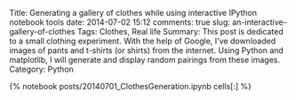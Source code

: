 Title: Generating a gallery of clothes while using interactive IPython notebook tools
date: 2014-07-02 15:12
comments: true
slug: an-interactive-gallery-of-clothes
Tags: Clothes, Real life
Summary: This post is dedicated to a small clothing experiment. With the help of Google, I've downloaded images of pants and t-shirts (or shirts) from the internet. Using Python and matplotlib, I will generate and display random pairings from these images.
Category: Python

{% notebook posts/20140701_ClothesGeneration.ipynb cells[:] %}
